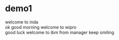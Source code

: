# demo1
welcome to inda<br>
ok
good morning 
welcome to  wipro<br>
good luck
welcome to ibm
from manager
keep smiling

